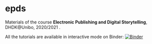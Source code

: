 # epds
Materials of the course **Electronic Publishing and Digital Storytelling**, DHDK@Unibo, 2020/2021 .

All the tutorials are available in interactive mode on Binder:
[![Binder](https://mybinder.org/badge_logo.svg)](https://mybinder.org/v2/gh/marilenadaquino/epds/main)
